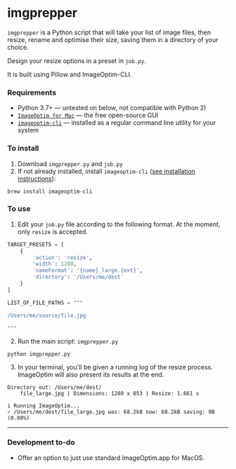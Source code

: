 # imgprepper

`imgprepper` is a Python script that will take your list of image files, then resize, rename and optimise their size, saving them in a directory of your choice.

Design your resize options in a preset in `job.py`.

It is built using Pillow and ImageOptim-CLI.

### Requirements

* Python 3.7+ &mdash; untested on below, not compatible with Python 2)
* [`ImageOptim for Mac`](https://imageoptim.com/mac) &mdash; the free open-source GUI
* [`imageoptim-cli`](https://github.com/JamieMason/ImageOptim-CLI) &mdash; installed as a regular command line utility for your system

### To install

1. Download `imgprepper.py` and `job.py`
2. If not already installed, install `imageoptim-cli` ([see installation instructions](https://github.com/JamieMason/ImageOptim-CLI#installation)):

```
brew install imageoptim-cli
```

### To use

1. Edit your `job.py` file according to the following format. At the moment, only `resize` is accepted.

```python
TARGET_PRESETS = [
    {
        'action': 'resize',
        'width': 1280,
        'nameFormat': '{name}_large.{ext}',
        'directory': '/Users/me/dest'
    }
]

LIST_OF_FILE_PATHS = """

/Users/me/source/file.jpg

"""
```

2. Run the main script: `imgprepper.py`

```
python imgprepper.py
```

3. In your terminal, you'll be given a running log of the resize process. ImageOptim will also present its results at the end.

```
Directory out: /Users/me/dest/
    file_large.jpg | Dimensions: 1280 x 853 | Resize: 1.661 s

i Running ImageOptim...
✓ /Users/me/dest/file_large.jpg was: 68.2kB now: 68.2kB saving: 0B (0.00%)
```

---

### Development to-do

* Offer an option to just use standard ImageOptim.app for MacOS.
